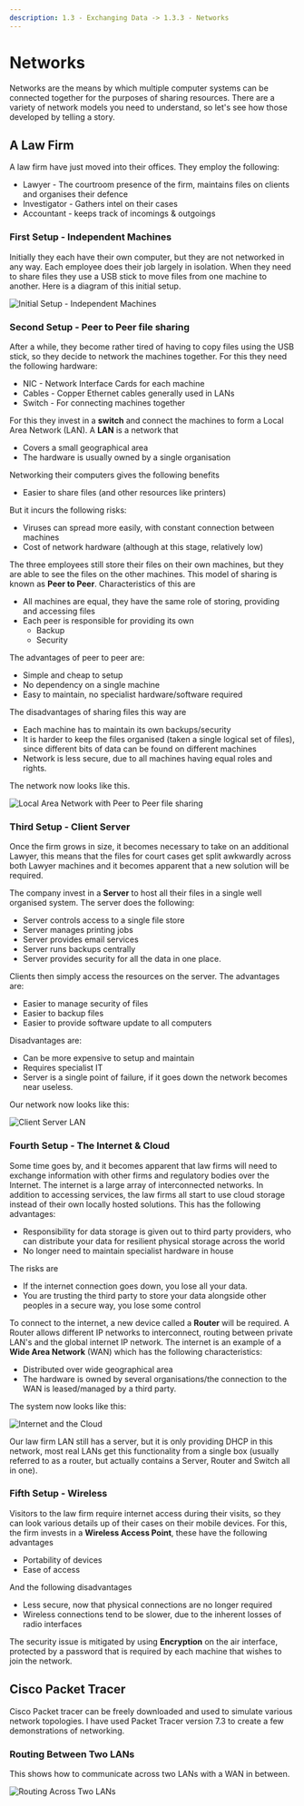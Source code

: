 ```yaml
---
description: 1.3 - Exchanging Data -> 1.3.3 - Networks
---
```


# Networks

Networks are the means by which multiple computer systems can be connected together for the purposes of sharing resources. There are a variety of network models you need to understand, so let's see how those developed by telling a story.

## A Law Firm

A law firm have just moved into their offices. They employ the following:

* Lawyer - The courtroom presence of the firm, maintains files on clients and organises their defence
* Investigator - Gathers intel on their cases
* Accountant - keeps track of incomings & outgoings

### First Setup - Independent Machines

Initially they each have their own computer, but they are not networked in any way. Each employee does their job largely in isolation. When they need to share files they use a USB stick to move files from one machine to another. Here is a diagram of this initial setup.

![Initial Setup - Independent Machines](.gitbook/assets/image%20%282%29.png)

### Second Setup - Peer to Peer file sharing

After a while, they become rather tired of having to copy files using the USB stick, so they decide to network the machines together. For this they need the following hardware:

* NIC - Network Interface Cards for each machine
* Cables - Copper Ethernet cables generally used in LANs
* Switch - For connecting machines together

For this they invest in a **switch** and connect the machines to form a Local Area Network \(LAN\). A **LAN** is a network that

* Covers a small geographical area
* The hardware is usually owned by a single organisation

Networking their computers gives the following benefits

* Easier to share files \(and other resources like printers\)

But it incurs the following risks:

* Viruses can spread more easily, with constant connection between machines
* Cost of network hardware \(although at this stage, relatively low\)

The three employees still store their files on their own machines, but they are able to see the files on the other machines. This model of sharing is known as **Peer to Peer**. Characteristics of this are

* All machines are equal, they have the same role of storing, providing and accessing files
* Each peer is responsible for providing its own
  * Backup
  * Security

The advantages of peer to peer are:

* Simple and cheap to setup
* No dependency on a single machine
* Easy to maintain, no specialist hardware/software required

The disadvantages of sharing files this way are

* Each machine has to maintain its own backups/security
* It is harder to keep the files organised \(taken a single logical set of files\), since different bits of data can be found on different machines
* Network is less secure, due to all machines having equal roles and rights.

The network now looks like this.

![Local Area Network with Peer to Peer file sharing](.gitbook/assets/image%20%285%29.png)

### Third Setup - Client Server

Once the firm grows in size, it becomes necessary to take on an additional Lawyer, this means that the files for court cases get split awkwardly across both Lawyer machines and it becomes apparent that a new solution will be required.

The company invest in a **Server** to host all their files in a single well organised system. The server does the following:

* Server controls access to a single file store
* Server manages printing jobs
* Server provides email services
* Server runs backups centrally
* Server provides security for all the data in one place.

Clients then simply access the resources on the server. The advantages are:

* Easier to manage security of files
* Easier to backup files
* Easier to provide software update to all computers

Disadvantages are:

* Can be more expensive to setup and maintain
* Requires specialist IT
* Server is a single point of failure, if it goes down the network becomes near useless.

Our network now looks like this:

![Client Server LAN](.gitbook/assets/image%20%281%29.png)

### Fourth Setup - The Internet & Cloud

Some time goes by, and it becomes apparent that law firms will need to exchange information with other firms and regulatory bodies over the Internet. The internet is a large array of interconnected networks. In addition to accessing services, the law firms all start to use cloud storage instead of their own locally hosted solutions. This has the following advantages:

* Responsibility for data storage is given out to third party providers, who can distribute your data for resilient physical storage across the world
* No longer need to maintain specialist hardware in house

The risks are

* If the internet connection goes down, you lose all your data.
* You are trusting the third party to store your data alongside other peoples in a secure way, you lose some control

To connect to the internet, a new device called a **Router** will be required. A Router allows different IP networks to interconnect, routing between private LAN's and the global internet IP network. The internet is an example of a **Wide Area Network** \(WAN\) which has the following characteristics:

* Distributed over wide geographical area
* The hardware is owned by several organisations/the connection to the WAN is leased/managed by a third party.

The system now looks like this:

![Internet and the Cloud](.gitbook/assets/image%20%283%29.png)

Our law firm LAN still has a server, but it is only providing DHCP in this network, most real LANs get this functionality from a single box \(usually referred to as a router, but actually contains a Server, Router and Switch all in one\).

### Fifth Setup - Wireless

Visitors to the law firm require internet access during their visits, so they can look various details up of their cases on their mobile devices. For this, the firm invests in a **Wireless Access Point**, these have the following advantages

* Portability of devices
* Ease of access

And the following disadvantages

* Less secure, now that physical connections are no longer required
* Wireless connections tend to be slower, due to the inherent losses of radio interfaces

The security issue is mitigated by using **Encryption** on the air interface, protected by a password that is required by each machine that wishes to join the network.

## Cisco Packet Tracer

Cisco Packet tracer can be freely downloaded and used to simulate various network topologies. I have used Packet Tracer version 7.3 to create a few demonstrations of networking.

### Routing Between Two LANs

This shows how to communicate across two LANs with a WAN in between.

![Routing Across Two LANs](.gitbook/assets/image.png)



